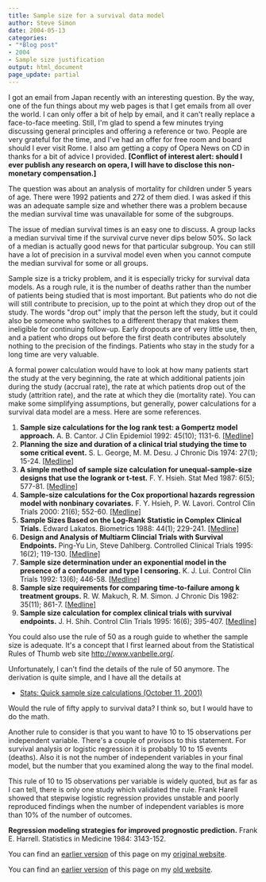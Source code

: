 ```yaml
---
title: Sample size for a survival data model
author: Steve Simon
date: 2004-05-13
categories:
- "*Blog post"
- 2004
- Sample size justification
output: html_document
page_update: partial
---
```

I got an email from Japan recently with an interesting question. By the
way, one of the fun things about my web pages is that I get emails from
all over the world. I can only offer a bit of help by email, and it
can't really replace a face-to-face meeting. Still, I'm glad to spend
a few minutes trying discussing general principles and offering a
reference or two. People are very grateful for the time, and I've had
an offer for free room and board should I ever visit Rome. I also am
getting a copy of Opera News on CD in thanks for a bit of advice I
provided. **\[Conflict of interest alert: should I ever publish any
research on opera, I will have to disclose this non-monetary
compensation.\]**

The question was about an analysis of mortality for children under 5
years of age. There were 1992 patients and 272 of them died. I was asked
if this was an adequate sample size and whether there was a problem
because the median survival time was unavailable for some of the
subgroups.

The issue of median survival times is an easy one to discuss. A group
lacks a median survival time if the survival curve never dips below 50%.
So lack of a median is actually good news for that particular subgroup.
You can still have a lot of precision in a survival model even when you
cannot compute the median survival for some or all groups.

Sample size is a tricky problem, and it is especially tricky for
survival data models. As a rough rule, it is the number of deaths rather
than the number of patients being studied that is most important. But
patients who do not die will still contribute to precision, up to the
point at which they drop out of the study. The words "drop out" imply
that the person left the study, but it could also be someone who
switches to a different therapy that makes them ineligible for
continuing follow-up. Early dropouts are of very little use, then, and a
patient who drops out before the first death contributes absolutely
nothing to the precision of the findings. Patients who stay in the study
for a long time are very valuable.

A formal power calculation would have to look at how many patients start
the study at the very beginning, the rate at which additional patients
join during the study (accrual rate), the rate at which patients drop
out of the study (attrition rate), and the rate at which they die
(mortality rate). You can make some simplifying assumptions, but
generally, power calculations for a survival data model are a mess. Here
are some references.

1.  **Sample size calculations for the log rank test: a Gompertz model
    approach.** A. B. Cantor. J Clin Epidemiol 1992: 45(10); 1131-6.
    [\[Medline\]](http://www.ncbi.nlm.nih.gov/entrez/query.fcgi?cmd=Retrieve&db=PubMed&list_uids=1474409&dopt=Abstract)
2.  **Planning the size and duration of a clinical trial studying the
    time to some critical event.** S. L. George, M. M. Desu. J Chronic
    Dis 1974: 27(1); 15-24.
    [\[Medline\]](http://www.ncbi.nlm.nih.gov/entrez/query.fcgi?cmd=Retrieve&db=PubMed&list_uids=4592596&dopt=Abstract)
3.  **A simple method of sample size calculation for unequal-sample-size
    designs that use the logrank or t-test.** F. Y. Hsieh. Stat Med
    1987: 6(5); 577-81.
    [\[Medline\]](http://www.ncbi.nlm.nih.gov/entrez/query.fcgi?cmd=Retrieve&db=PubMed&list_uids=3659667&dopt=Abstract)
4.  **Sample-size calculations for the Cox proportional hazards
    regression model with nonbinary covariates.** F. Y. Hsieh, P. W.
    Lavori. Control Clin Trials 2000: 21(6); 552-60.
    [\[Medline\]](http://www.ncbi.nlm.nih.gov/entrez/query.fcgi?cmd=Retrieve&db=PubMed&list_uids=11146149&dopt=Abstract)
5.  **Sample Sizes Based on the Log-Rank Statistic in Complex Clinical
    Trials.** Edward Lakatos. Biometrics 1988: 44(1); 229-241.
    [\[Medline\]](http://www.ncbi.nlm.nih.gov/entrez/query.fcgi?cmd=Retrieve&db=PubMed&list_uids=3358991&dopt=Abstract)
6.  **Design and Analysis of Multiarm Clincial Trials with Survival
    Endpoints.** Ping-Yu Lin, Steve Dahlberg. Controlled Clinical Trials
    1995: 16(2); 119-130.
    [\[Medline\]](http://www.ncbi.nlm.nih.gov/entrez/query.fcgi?cmd=Retrieve&db=PubMed&list_uids=7789135&dopt=Abstract)
7.  **Sample size determination under an exponential model in the
    presence of a confounder and type I censoring.** K. J. Lui. Control
    Clin Trials 1992: 13(6); 446-58.
    [\[Medline\]](http://www.ncbi.nlm.nih.gov/entrez/query.fcgi?cmd=Retrieve&db=PubMed&list_uids=1334817&dopt=Abstract)
8.  **Sample size requirements for comparing time-to-failure among k
    treatment groups.** R. W. Makuch, R. M. Simon. J Chronic Dis 1982:
    35(11); 861-7.
    [\[Medline\]](http://www.ncbi.nlm.nih.gov/entrez/query.fcgi?cmd=Retrieve&db=PubMed&list_uids=7142364&dopt=Abstract)
9.  **Sample size calculation for complex clinical trials with survival
    endpoints.** J. H. Shih. Control Clin Trials 1995: 16(6); 395-407.
    [\[Medline\]](http://www.ncbi.nlm.nih.gov/entrez/query.fcgi?cmd=Retrieve&db=PubMed&list_uids=8720017&dopt=Abstract)

You could also use the rule of 50 as a rough guide to whether the sample
size is adequate. It's a concept that I first learned about from the
Statistical Rules of Thumb web site <http://www.vanbelle.org/>.

Unfortunately, I can't find the details of the rule of 50 anymore. The
derivation is quite simple, and I have all the details at

-   [Stats: Quick sample size calculations (October
    11, 2001)](../size/quick.asp)

Would the rule of fifty apply to survival data? I think so, but I would
have to do the math.

Another rule to consider is that you want to have 10 to 15 observations
per independent variable. There's a couple of provisos to this
statement. For survival analysis or logistic regression it is probably
10 to 15 events (deaths). Also it is not the number of independent
variables in your final model, but the number that you examined along
the way to the final model.

This rule of 10 to 15 observations per variable is widely quoted, but as
far as I can tell, there is only one study which validated the rule.
Frank Harell showed that stepwise logistic regression provides unstable
and poorly reproduced findings when the number of independent variables
is more than 10% of the number of outcomes.

**Regression modeling strategies for improved prognostic prediction.**
Frank E. Harrell. Statistics in Medicine 1984: 3143-152.

You can find an [earlier version](http://www.pmean.com/04/survival.html) of this page on my [original website](http://www.pmean.com/original_site.html).

You can find an [earlier version][sim1] of this page on my [old website][sim2].

[sim1]: http://www.pmean.com/04/survival.html
[sim2]: http://www.pmean.com

